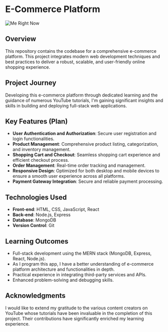 # E-Commerce Platform

![Me Right Now](https://i.pinimg.com/originals/b1/44/15/b1441564a8b6e53807e9c7223f9245d1.gif)

## Overview

This repository contains the codebase for a comprehensive e-commerce platform. This project integrates modern web development techniques and best practices to deliver a robust, scalable, and user-friendly online shopping experience.

## Project Journey 

Developing this e-commerce platform through dedicated learning and the guidance of numerous YouTube tutorials, I'm gaining significant insights and skills in building and deploying full-stack web applications.

## Key Features (Plan)

- **User Authentication and Authorization**: Secure user registration and login functionalities.
- **Product Management**: Comprehensive product listing, categorization, and inventory management.
- **Shopping Cart and Checkout**: Seamless shopping cart experience and efficient checkout process.
- **Order Management**: Real-time order tracking and management.
- **Responsive Design**: Optimized for both desktop and mobile devices to ensure a smooth user experience across all platforms.
- **Payment Gateway Integration**: Secure and reliable payment processing.

## Technologies Used

- **Front-end**: HTML, CSS, JavaScript, React
- **Back-end**: Node.js, Express
- **Database**: MongoDB
- **Version Control**: Git

## Learning Outcomes

- Full-stack development using the MERN stack (MongoDB, Express, React, Node.js).
- As I program this app, I have a better understanding of e-commerce platform architecture and functionalities in depth.
- Practical experience in integrating third-party services and APIs.
- Enhanced problem-solving and debugging skills.

## Acknowledgments

I would like to extend my gratitude to the various content creators on YouTube whose tutorials have been invaluable in the completion of this project. Their contributions have significantly enriched my learning experience.

